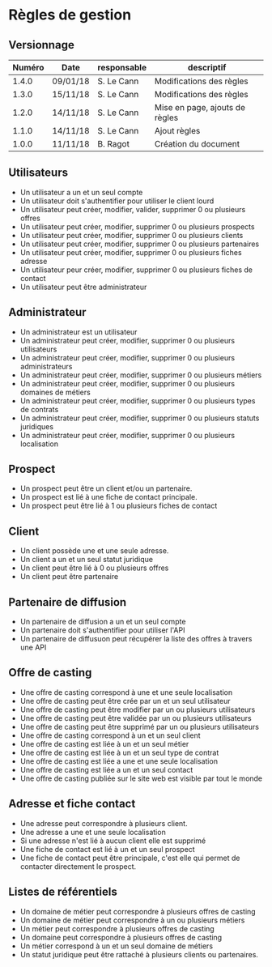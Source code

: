 # Règles de gestion

## Versionnage

| Numéro | Date     | responsable | descriptif                     |
| ------ | -------- | ----------- | ------------------------------ |
| 1.4.0  | 09/01/18 | S. Le Cann  | Modifications des règles       |
| 1.3.0  | 15/11/18 | S. Le Cann  | Modifications des règles       |
| 1.2.0  | 14/11/18 | S. Le Cann  | Mise en page, ajouts de règles |
| 1.1.0  | 14/11/18 | S. Le Cann  | Ajout règles                   |
| 1.0.0  | 11/11/18 | B. Ragot    | Création du document           |


## Utilisateurs

- Un utilisateur a un et un seul compte
- Un utilisateur doit s'authentifier pour utiliser le client lourd
- Un utilisateur peut créer, modifier, valider, supprimer 0 ou plusieurs offres
- Un utilisateur peut créer, modifier, supprimer 0 ou plusieurs prospects
- Un utilisateur peut créer, modifier, supprimer 0 ou plusieurs clients
- Un utilisateur peut créer, modifier, supprimer 0 ou plusieurs partenaires
- Un utilisateur peut créer, modifier, supprimer 0 ou plusieurs fiches adresse
- Un utilisateur peur créer, modifier, supprimer 0 ou plusieurs fiches de contact
- Un utilisateur peut être administrateur

## Administrateur

- Un administrateur est un utilisateur
- Un administrateur peut créer, modifier, supprimer 0 ou plusieurs utilisateurs
- Un administrateur peut créer, modifier, supprimer 0 ou plusieurs administrateurs
- Un administrateur peut créer, modifier, supprimer 0 ou plusieurs métiers
- Un administrateur peut créer, modifier, supprimer 0 ou plusieurs domaines de métiers
- Un administrateur peut créer, modifier, supprimer 0 ou plusieurs types de contrats
- Un administrateur peut créer, modifier, supprimer 0 ou plusieurs statuts juridiques
- Un administrateur peut créer, modifier, supprimer 0 ou plusieurs localisation

## Prospect

- Un prospect peut être un client et/ou un partenaire.
- Un prospect est lié à une fiche de contact principale.
- Un prospect peut être lié à 1 ou plusieurs fiches de contact

## Client

- Un client possède une et une seule adresse.
- Un client a un et un seul statut juridique
- Un client peut être lié à 0 ou plusieurs offres
- Un client peut être partenaire

## Partenaire de diffusion

- Un partenaire de diffusion a un et un seul compte
- Un partenaire doit s'authentifier pour utiliser l'API
- Un partenaire de diffusuon peut récupérer la liste des offres à travers une API
  
## Offre de casting

- Une offre de casting correspond à une et une seule localisation
- Une offre de casting peut être crée par un et un seul utilisateur
- Une offre de casting peut être modifier par un ou plusieurs utilisateurs
- Une offre de casting peut être validée par un ou plusieurs utilisateurs
- Une offre de casting peut être supprimé par un ou plusieurs utilisateurs
- Une offre de casting correspond à un et un seul client
- Une offre de casting est liée à un et un seul métier
- Une offre de casting est liée à un et un seul type de contrat
- Une offre de casting est liée a une et une seule localisation
- Une offre de casting est liée a un et un seul contact
- Une offre de casting publiée sur le site web est visible par tout le monde

## Adresse et fiche contact

- Une adresse peut correspondre à plusieurs client.
- Une adresse a une et une seule localisation
- Si une adresse n'est lié à aucun client elle est supprimé
- Une fiche de contact est lié à un et un seul prospect
- Une fiche de contact peut être principale, c'est elle qui permet de contacter directement le prospect.

## Listes de référentiels

- Un domaine de métier peut correspondre à plusieurs offres de casting
- Un domaine de métier peut correspondre à un ou plusieurs métiers
- Un métier peut correspondre à plusieurs offres de casting
- Un domaine peut correspondre à plusieurs offres de casting
- Un métier correspond à un et un seul domaine de métiers
- Un statut juridique peut être rattaché à plusieurs clients ou partenaires.

